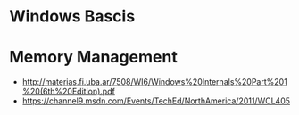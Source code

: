 # Windows Bascis

# Memory Management 
- http://materias.fi.uba.ar/7508/WI6/Windows%20Internals%20Part%201%20(6th%20Edition).pdf
- https://channel9.msdn.com/Events/TechEd/NorthAmerica/2011/WCL405
